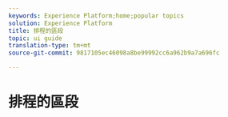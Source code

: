 ```yaml
---
keywords: Experience Platform;home;popular topics
solution: Experience Platform
title: 排程的區段
topic: ui guide
translation-type: tm+mt
source-git-commit: 9817105ec46098a8be99992cc6a962b9a7a696fc

---
```



# 排程的區段
